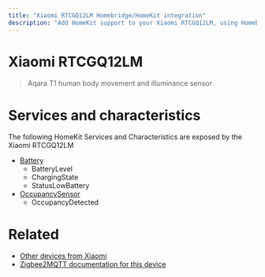 ```yaml
---
title: "Xiaomi RTCGQ12LM Homebridge/HomeKit integration"
description: "Add HomeKit support to your Xiaomi RTCGQ12LM, using Homebridge, Zigbee2MQTT and homebridge-z2m."
---
```

<!---
This file has been GENERATED using src/docgen/docgen.ts
DO NOT EDIT THIS FILE MANUALLY!
-->
# Xiaomi RTCGQ12LM
> Aqara T1 human body movement and illuminance sensor


# Services and characteristics
The following HomeKit Services and Characteristics are exposed by
the Xiaomi RTCGQ12LM

* [Battery](../../battery.md)
  * BatteryLevel
  * ChargingState
  * StatusLowBattery
* [OccupancySensor](../../sensors.md)
  * OccupancyDetected


# Related
* [Other devices from Xiaomi](../index.md#xiaomi)
* [Zigbee2MQTT documentation for this device](https://www.zigbee2mqtt.io/devices/RTCGQ12LM.html)